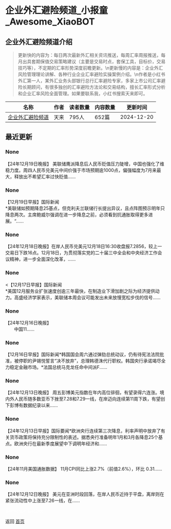 # 企业外汇避险频道_小报童_Awesome_XiaoBOT

## 企业外汇避险频道介绍
> 更新快的内容为：每日两次最新外汇相关资讯推送，每周汇率周报推送，每月出具套期保值交易策略建议（主要是交易时点，套保工具，目标价，交易技巧等），不定期的汇率形势深度前瞻更新。\n更新慢的内容是：企业外汇风险管理理论讲解、各种行业企业汇率避险实操案例介绍。\n作者是小红书外汇第一人，某外汇业务头部银行总行汇率避险专家，多家上市公司汇率避险长期顾问，有很多独创的汇率避险方法论和交易结构，擅长汇率形式分析和企业汇率风险全面管理。如果要联系我，小红书搜索天来即可。  
  


|名称|作者|读者数量|内容数量|更新时间|
|---|---|---|---|---|
|[企业外汇避险频道](https://xiaobot.net/p/28256?refer=0b133df9-27dc-423b-8101-639049001c13)|天来|795人|652篇|2024-12-20|

## 最近更新
### None

【24年12月19日晚报】
美联储鹰派降息后人民币贬值压力陡增，中国也强化了维稳力度。周四人民币兑美元中间价强于市场预期逾1000点，偏强幅度为7月来最大，释放出不希望汇率过快贬值......

### None

【12月19日早报】国际新闻<br>*美联储如预期降息25基点，但克利夫兰联储行长提出异议，且点阵图预示明年只降息两次。主席鲍威尔强调在进一步降息之前，必须看到抗通胀取得更多进展。“......

### None

【24年12月18日晚报】在岸人民币兑美元12月18日16:30收盘报7.2856，较上一交易日下跌16点。12月18日，为贯彻落实党的二十届三中全会和中央经济工作会议精神，进一步全面深化改革，......

### None

<【12月17日早报】国际新闻<br>*美国12月服务业扩张速度创逾三年最快，在制造业下滑加剧之际为经济提供动力。高盛经济学家表示，美联储本周会议可能发出未来放慢宽松步伐的信号......

### None

【24年12月16日晚报】<br>&nbsp;&nbsp;&nbsp;&nbsp;&nbsp;&nbsp;&nbsp;中国11......

### None

【12月16日早报】国际新闻*韩国国会周六通过弹劾总统动议，仍有待宪法法院批准，被停职的尹锡悦誓言“决不放弃”，总理韩德洙代行职权。韩国央行承诺竭尽全力稳定金融市场。*法国总统马克龙任命中间派F......

### None

【24年12月13日晚报】
周五彭博美元指数在年内高位徘徊，有望录得六连涨。境内外人民币随多数亚币下挫至7.28和7.29一线，在岸迈向连续第11周下跌，有望创下彭博有数据纪录以来......

### None

【24年12月13日早报】国际要闻*欧洲央行连续第三次降息，利率声明中放弃了有关货币政策将保持充分限制性的表述。据悉央行准备明年1月和3月各降息25个基点。欧洲央行在最新季度展望中下调明年经济和......

### None

【24年11月美国通胀数据】        11月CPI同比上涨2.7%（前值2.6%），环比 0.31......

### None

【24年12月12日晚报】       美元在亚洲时段回落，在岸人民币近持于平盘，离岸则在紧张流动性中上涨至7.26一线，在......


<a href="https://github.com/Reno9527/awesome-xiaobot" style="color: white; text-decoration: none;">awesome-xiaobot</a>

返回 [首页](../README.md)
